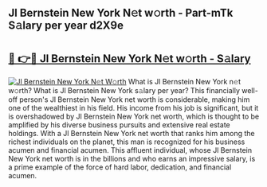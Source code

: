 ## Jl Bernstein New York N𝚎t w𝚘rth - Part-mTk S𝚊lary per year d2X9e

# <h2><a href="http://gc2pg0.nevu.top/?p=Jl+Bernstein+New+York">🔗 👉🔴 Jl Bernstein New York N𝚎t w𝚘rth - S𝚊lary</a></h2>

[![Jl Bernstein New York N𝚎t W𝚘rth](https://i.imgur.com/Oavwk0R.jpeg)](http://gc2pg0.nevu.top/?p=Jl+Bernstein+New+York)
What is Jl Bernstein New York n𝚎t w𝚘rth? What is Jl Bernstein New York s𝚊lary per year?
This financially well-off person's Jl Bernstein New York net worth is considerable, making him one of the wealthiest in his field. His income from his job is significant, but it is overshadowed by Jl Bernstein New York net worth, which is thought to be amplified by his diverse business pursuits and extensive real estate holdings. With a Jl Bernstein New York net worth that ranks him among the richest individuals on the planet, this man is recognized for his business acumen and financial acumen. This affluent individual, whose Jl Bernstein New York net worth is in the billions and who earns an impressive salary, is a prime example of the force of hard labor, dedication, and financial acumen.
